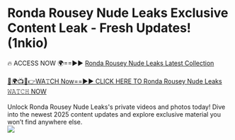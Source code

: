 # Ronda Rousey Nude Leaks Exclusive Content Leak - Fresh Updates! (1nkio)

🔥 ACCESS NOW 🌍==►► <a href="https://tinyurl.com/2mz8nhtm" rel="nofollow">Ronda Rousey Nude Leaks Latest Collection</a>
<br><br>
[🔴🌍📺📱👉WA𝚃CH Now==►► CLICK HERE TO Ronda Rousey Nude Leaks 𝚆𝙰𝚃𝙲𝙷 NOW](https://tinyurl.com/2mz8nhtm)
<br><br>
Unlock Ronda Rousey Nude Leaks's private videos and photos today! Dive into the newest 2025 content updates and explore exclusive material you won’t find anywhere else.
<br>
<a href="https://tinyurl.com/2mz8nhtm" rel="nofollow" data-target="animated-image.originalLink"><img src="https://camo.githubusercontent.com/8a4f000d20f83aca3bf7ec5f350d767afa0574a8a352519fd8cfa583a6f93a33/68747470733a2f2f692e696d6775722e636f6d2f644a486b345a712e676966" data-canonical-src="https://i.imgur.com/dJHk4Zq.gif" style="max-width: 100%; display: inline-block;" data-target="animated-image.originalImage"></a>
<br>
